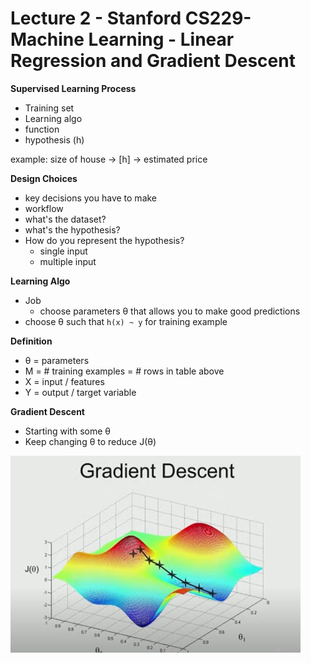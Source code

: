 # Lecture 2 - Stanford CS229- Machine Learning - Linear Regression and Gradient Descent

**Supervised Learning Process**
- Training set
- Learning algo
- function
- hypothesis (h)

example:
size of house -> [h] -> estimated price

**Design Choices**
- key decisions you have to make
- workflow
- what's the dataset?
- what's the hypothesis?
- How do you represent the hypothesis?
    - single input
    - multiple input


**Learning Algo**
- Job
    - choose parameters θ that allows you to make good predictions
- choose θ such that `h(x) ~ y` for training example

**Definition**
- θ = parameters
- M = # training examples
    = # rows in table above
- X = input / features
- Y = output / target variable

**Gradient Descent**
- Starting with some θ
- Keep changing θ to reduce J(θ)

![Gradient Descent](images/image.png)

